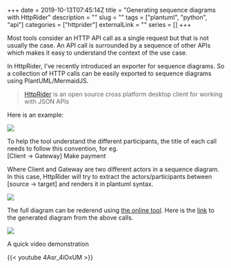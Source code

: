 +++ 
date = 2019-10-13T07:45:14Z
title = "Generating sequence diagrams with HttpRider"
description = ""
slug = "" 
tags = ["plantuml", "python", "api"]
categories = ["httprider"]
externalLink = ""
series = []
+++

Most tools consider an HTTP API call as a single request but that is not usually the case. An API call is surrounded by a sequence of other APIs which makes it easy to understand the context of the use case. 

In HttpRider, I've recently introduced an exporter for sequence diagrams. So a collection of HTTP calls can be easily exported to sequence diagrams using PlantUML/MermaidJS.

> [HttpRider](https://github.com/namuan/http-rider "HttpRider") is an open source cross platform desktop client for working with JSON APIs 

Here is an example:

![](/images/001/httprider-multiple-calls.png)

To help the tool understand the different participants, the title of each call needs to follow this convention, for eg.  
[Client -> Gateway] Make payment

Where Client and Gateway are two different actors in a sequence diagram. In this case, HttpRider will try to extract the actors/participants between [source -\> target] and renders it in plantuml syntax.

![](/images/001/httprider_plantuml_exporter.png)

The full diagram can be rederend using [the online tool](https://www.planttext.com). Here is the [link](https://www.plantuml.com/plantuml/img/jLFlIyCm4FsUl-B8nx3OpatjnYp38LFmHtKJ11aIcjiijar9KwN8_dUJTQWRGnIqXVPwoRthlVSoB8tGfifIGaTfWhcXFAHZOV1LrBGFZ4NNaobZG9-CAVgUrzu_slFjtUu7lkzxXIeD9JfN1a4dYoS33GfvQDx0GrYZpU1IF2CKeixS1iBO6Gg9kcICZ5HkR99Fwm87S_i1iKgLFgOQ9GtPm7Ev43nlK1gTv8lGyyWz7ocjCHKcKJa_bp-jO-ocGbr39BJ8NFEgH9sBxCUDBIUYJfMGjlQDWBseAxTiqTkgB35DuSG-QAjP4vcgBArzQFQkSYyYhLn1sszz9kFAZfF7ZdOwFedeQcL9bWHp2OvXyY6CrUZE_ZLCKByaCQw46fz-ezC2jsHQ8v67TU24-WevWmkbdgjYbTmKwvvV_OgjBRet-DizMzHuP6Eyt_fmru1Rk3CRsFRHBaV-vP1hapYVFIRIoHjqU_DUnp_a1pA8UNVUxlBUF0XuHtQwXnW8iT-H_-2VeOtiKOTt "HttpRider PlantUML") to the generated diagram from the above calls. 

![](/images/001/httprider_plantuml_rendered.png)

A quick video demonstration

{{< youtube 4Asr_4iOxUM >}}